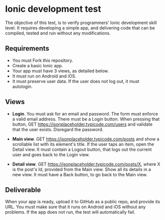 # Ionic development test

The objective of this test, is to verify programmers' Ionic development skill level. It requires developing a simple app, and delivering code that can be compiled, tested and run without any modifications.

## Requirements

- You must Fork this repository.
- Create a basic Ionic app.
- Your app must have 3 views, as detailed below.
- It must run on Android and iOS.
- It must preserve user data. If the user does not log out, it must autologin.

## Views

- **Login**. You must ask for an email and password. The form must enforce a valid email address. There must be a Login button. When pressing that button, GET https://jsonplaceholder.typicode.com/users and validate that the user exists. Disregard the password.

- **Main view**. GET https://jsonplaceholder.typicode.com/posts and show a scrollable list with its element's title. If the user taps an item, open the Detail view. It must contain a Logout button, that logs out the current user and goes back to the Login view.

- **Detail view**. GET https://jsonplaceholder.typicode.com/posts/X, where X is the post's Id, provided from the Main view. Show all its details in a new view. It must have a Back button, to go back to the Main view.

## Deliverable

When your app is ready, upload it to GitHub as a public repo, and provide its URL. You must make sure that it runs on Android and iOS without any problems. If the app does not run, the test will automatically fail.
